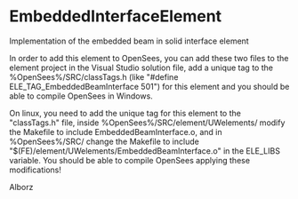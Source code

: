 # EmbeddedInterfaceElement
Implementation of the embedded beam in solid interface element

In order to add this element to OpenSees, you can add these two files to the element project in the Visual Studio solution file, add a unique tag to the %OpenSees%/SRC/classTags.h (like "#define ELE_TAG_EmbeddedBeamInterface  501") for this element and you should be able to compile OpenSees in Windows.

On linux, you need to add the unique tag for this element to the "classTags.h" file, inside %OpenSees%/SRC/element/UWelements/ modify the Makefile to include EmbeddedBeamInterface.o, and in %OpenSees%/SRC/ change the Makefile to include "$(FE)/element/UWelements/EmbeddedBeamInterface.o" in the ELE_LIBS variable. You should be able to compile OpenSees applying these modifications!

Alborz
